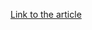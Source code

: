 [Link to the article](https://www.akamai.com/blog/security/2024/aug/apis-protected-by-the-power-of-n)
